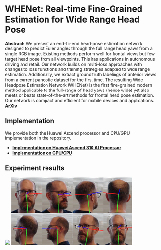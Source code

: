 WHENet: Real-time Fine-Grained Estimation for Wide Range Head Pose
===
**Abstract:** We present an end-to-end head-pose estimation network designed to predict Euler
angles through the full range head yaws from a single RGB image. Existing methods
perform well for frontal views but few target head pose from all viewpoints. This has
applications in autonomous driving and retail. Our network builds on multi-loss approaches
with changes to loss functions and training strategies adapted to wide range
estimation. Additionally, we extract ground truth labelings of anterior views from a
current panoptic dataset for the first time. The resulting Wide Headpose Estimation Network
(WHENet) is the first fine-grained modern method applicable to the full-range of
head yaws (hence wide) yet also meets or beats state-of-the-art methods for frontal head
pose estimation. Our network is compact and efficient for mobile devices and applications. [**ArXiv**](https://arxiv.org/abs/2005.10353)

## Implementation
We provide both the Huawei Ascend processor and CPU/GPU implementation in the repository.
* [**Implementation on Huawei Ascend 310 AI Processor**](https://github.com/Atlas200dk-test/WHENet_model/tree/master/Huawei_Ascend)
* [**Implementation on GPU/CPU**](https://github.com/Atlas200dk-test/WHENet_model/tree/master/GPU_CPU)

## Experiment results
<img src=readme_imgs/video.gif height="220"/> <img src=readme_imgs/turn.JPG height="220"/> 
